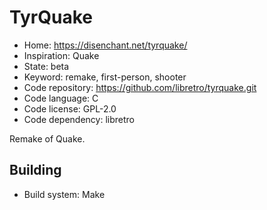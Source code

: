 # TyrQuake

- Home: https://disenchant.net/tyrquake/
- Inspiration: Quake
- State: beta
- Keyword: remake, first-person, shooter
- Code repository: https://github.com/libretro/tyrquake.git
- Code language: C
- Code license: GPL-2.0
- Code dependency: libretro

Remake of Quake.

## Building

- Build system: Make
